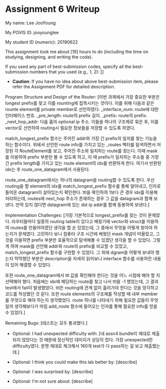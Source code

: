 Assignment 6 Writeup
=============

My name: Lee JooYoung

My POVIS ID: jooyounglee

My student ID (numeric): 20190622

This assignment took me about [19] hours to do (including the time on studying, designing, and writing the code).

If you used any part of best-submission codes, specify all the best-submission numbers that you used (e.g., 1, 2): []

- **Caution**: If you have no idea about above best-submission item, please refer the Assignment PDF for detailed description.

Program Structure and Design of the Router:
[이번 과제에서 가장 중요한 부분은 longest prefix를 찾고 이를 rounting에 접목시키는 것이다. 이를 위해 다음과 같은 rounte element를 private member로 선언하였다.
_interface_num: route에 대한 인터페이스 번호. _pre_length: route의 prefix 길이. _prefix: route의 prefix. _next_hop_addr: 다음 홉의 optional ip 주소.
이들을 하나의 구조체로 묶은 후, 이를 vector로 선언하여 routing시 필요한 정보들을 저장할 수 있도록 하였다.

match_longest_prefix 함수는 주어진 addr와 가장 긴 prefix의 일치를 찾는 기능을 하는 함수이다. 위에서 선언한 route info를 가지고 있는 _routes 벡터를 탐색하면서 저장된 각 RouteElement를 보고, 주어진 주소와 일치하는 route를 찾는다. 이때 mask를 이용하여 prefix 부분만 볼 수 있도록 하고, 이 때 prefix가 일치하는 주소들 중 가장 긴 prefix length를 가지고 있는 route element의 idx를 반환하게 한다. 여기서 반환된 idx는 후 route_one_datagram에서 사용된다.

route_one_datagram에서는 하나의 datagram을 routing할 수 있도록 한다. 우선 routing을 할 element의 idx를 match_longest_prefix 함수를 통해 알아내고, 인자로 들어온 datagram이 살아있는지 확인한다. ttl을 확인하여 1보다 큰 경우 idx를 이용해 처리하는데, routes에 next_hop 주소가 존재하는 경우 그 값을 datagram과 함께 보낸다. 만약 있지 않다면 datagram에 있는 dst ip addr를 함께 동봉하여 보낸다.]

Implementation Challenges:
[가장 기본적으로 longest_prefix를 찾는 것이 문제였다. 라우터들마다 일종의 routing table이 있다고 배웠기에 vector와 struct를 이용하여 routes를 만들어야겠단 생각을 할 순 있었는데, 그 중에서 무엇을 어떻게 찾아야 하는지가 문제였다. 고민하다 보니 컴퓨터 구조 시간에 배웠던 mask 개념이 떠올랐고, 그것을 이용하면 prefix 부분만 효율적으로 탐색해볼 수 있겠단 생각을 할 수 있었다. 그렇게 하여 mask를 선언해 addr와 route의 prefix를 비교할 수 있었고, match_longest_prefix 함수를 구현할 수 있었다. 그 외에 dgram을 어떻게 보내야 했는지 막막했던 부분은 description을 자세히 읽어보니 interface 함수를 사용하란 내용이 있어 해결할 수 있었다.

또한 route_one_datagram에서 ttl 값을 확인해야 한다는 것을 어느 시점에 해야 할 지 선택해야 했다. 처음에는 idx에 해당하는 route를 찾고 나서 ttl을 -1 했었는데, 그 결과 test에서 fail이 발생했었다. ttl은 routing에 관계 없이 흘러가야 한다는 것을 망각하고 코드를 작성했던 것 같다. 또한 route elements의 구조체를 작성할 때 내부 member를 무엇으로 해야 하는지 생각했었다. route 하나를 나타내기 위해 필요한 값들이 무엇일까 생각해보다가 마침 add_route 함수에 들어오는 인자를 통해 필요한 info를 얻을 수 있었다.]

Remaining Bugs:
[테스트는 모두 통과했다.]

- Optional: I had unexpected difficulty with: [내 assn4 bundle이 제대로 제출되지 않았다는 것 때문에 정신적인 데미지가 상당히 컸다. 가장 unexpected한 difficulty였다. 분명 제대로 체크해서 160개 test가 다 pass하는 걸 보고 제출했는데.]

- Optional: I think you could make this lab better by: [describe]

- Optional: I was surprised by: [describe]

- Optional: I'm not sure about: [describe]
